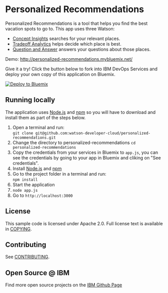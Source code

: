 # Personalized Recommendations

  Personalized Recommendations is a tool that helps you find the best vacation spots to go to.  This app uses three Watson:
  * [Concept Insights](http://www.ibm.com/smarterplanet/us/en/ibmwatson/developercloud/concept-insights.html) searches for your relevant places.
  * [Tradeoff Analytics](http://www.ibm.com/smarterplanet/us/en/ibmwatson/developercloud/tradeoff-analytics.html) helps decide which place is best.
  * [Question and Answer](http://www.ibm.com/smarterplanet/us/en/ibmwatson/developercloud/question-answer.html) answers your questions about those places.

Demo: http://personalized-recommendations.mybluemix.net/

Give it a try! Click the button below to fork into IBM DevOps Services and deploy your own copy of this application on Bluemix.

[![Deploy to Bluemix](https://bluemix.net/deploy/button.png)](https://bluemix.net/deploy?repository=https://github.com/watson-developer-cloud/personalized-recommendations)

## Running locally
  The application uses [Node.js](http://nodejs.org/) and [npm](https://www.npmjs.com/) so you will have to download and install them as part of the steps below.

1. Open a terminal and run:  
    `git clone git@github.com:watson-developer-cloud/personalized-recommendations.git`
2. Change the directory to personalized-recommendations 
    `cd personalized-recommendations`
3. Copy the credentials from your services in Bluemix to `app.js`, you can see the credentials by going to your app in Bluemix and cliking on "See credentials".
4. Install [Node.js](http://nodejs.org/) and [npm](https://github.com/npm/npm)
5. Go to the project folder in a terminal and run:  
    `npm install`
6. Start the application
7.  `node app.js`
8. Go to `http://localhost:3000`


## License

  This sample code is licensed under Apache 2.0. Full license text is available in [COPYING](LICENSE).

## Contributing

  See [CONTRIBUTING](CONTRIBUTING.md).

## Open Source @ IBM
  Find more open source projects on the [IBM Github Page](http://ibm.github.io/)
